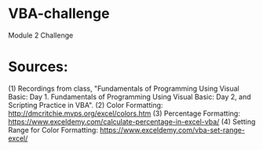 # VBA-challenge
Module 2 Challenge
# Sources:
  (1) Recordings from class, "Fundamentals of Programming Using Visual Basic: Day 1. Fundamentals of Programming Using Visual Basic: Day 2, and Scripting Practice in VBA".
  (2) Color Formatting: http://dmcritchie.mvps.org/excel/colors.htm
  (3) Percentage Formatting: https://www.exceldemy.com/calculate-percentage-in-excel-vba/
  (4) Setting Range for Color Formatting: https://www.exceldemy.com/vba-set-range-excel/
